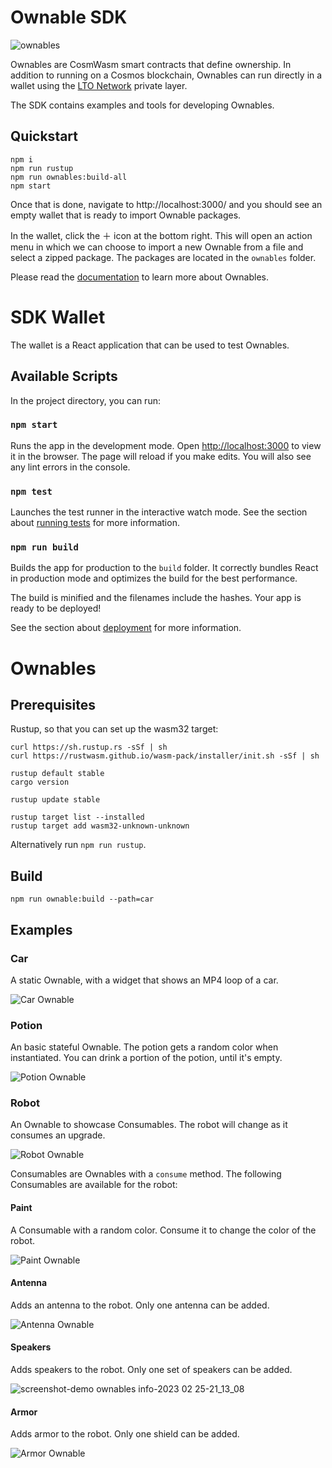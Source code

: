 # Ownable SDK

![ownables](https://user-images.githubusercontent.com/100821/177121121-a1c3dc8c-8108-4c07-9e15-b83ebfdf8f98.png)

Ownables are CosmWasm smart contracts that define ownership. In addition to running on a Cosmos blockchain, Ownables
can run directly in a wallet using the [LTO Network](https://ltonetwork.com) private layer.

The SDK contains examples and tools for developing Ownables.

## Quickstart

```
npm i
npm run rustup
npm run ownables:build-all
npm start
```

Once that is done, navigate to http://localhost:3000/ and you should see an empty wallet that is ready to import Ownable
packages.

In the wallet, click the ＋ icon at the bottom right. This will open an action menu in which we can choose to import a
new Ownable from a file and select a zipped package. The packages are located in the `ownables` folder.

Please read the [documentation](https://docs.ltonetwork.com/ownables/what-are-ownables) to learn more about Ownables.


# SDK Wallet

The wallet is a React application that can be used to test Ownables.

## Available Scripts

In the project directory, you can run:

### `npm start`

Runs the app in the development mode. Open [http://localhost:3000](http://localhost:3000) to view it in the browser.
The page will reload if you make edits. You will also see any lint errors in the console.

### `npm test`

Launches the test runner in the interactive watch mode. See the section about
[running tests](https://facebook.github.io/create-react-app/docs/running-tests) for more information.

### `npm run build`

Builds the app for production to the `build` folder. It correctly bundles React in production mode and optimizes the
build for the best performance.

The build is minified and the filenames include the hashes. Your app is ready to be deployed!

See the section about [deployment](https://facebook.github.io/create-react-app/docs/deployment) for more information.


# Ownables

## Prerequisites

Rustup, so that you can set up the wasm32 target:
```
curl https://sh.rustup.rs -sSf | sh
curl https://rustwasm.github.io/wasm-pack/installer/init.sh -sSf | sh

rustup default stable
cargo version

rustup update stable

rustup target list --installed
rustup target add wasm32-unknown-unknown
```

Alternatively run `npm run rustup`.

## Build

```
npm run ownable:build --path=car
```

## Examples

### Car

A static Ownable, with a widget that shows an MP4 loop of a car.

![Car Ownable](https://user-images.githubusercontent.com/100821/221386676-a74db23f-db45-4e64-9342-3843a861cba6.gif)

### Potion

An basic stateful Ownable. The potion gets a random color when instantiated. You can
drink a portion of the potion, until it's empty.

![Potion Ownable](https://user-images.githubusercontent.com/100821/221386764-82a7021f-0216-4e8f-9b50-4ccfb2da1993.png)

### Robot

An Ownable to showcase Consumables. The robot will change as it consumes an upgrade.

![Robot Ownable](https://user-images.githubusercontent.com/100821/221386802-c4c6823c-e266-43a4-ad3b-126f6c66b0e5.png)

Consumables are Ownables with a `consume` method. The following Consumables are available for the robot:

#### Paint

A Consumable with a random color. Consume it to change the color of the robot.

![Paint Ownable](https://user-images.githubusercontent.com/100821/221386814-ce9d6595-39d3-4e5a-bfe5-beb598b3403a.png)

#### Antenna

Adds an antenna to the robot. Only one antenna can be added.

![Antenna Ownable](https://user-images.githubusercontent.com/100821/221386914-6159640f-aa7c-4999-8d26-b8ec7d951e3b.png)

#### Speakers

Adds speakers to the robot. Only one set of speakers can be added.

![screenshot-demo ownables info-2023 02 25-21_13_08](https://user-images.githubusercontent.com/100821/221386976-200d047e-ed36-41e1-a674-b34660bf7adb.png)

#### Armor

Adds armor to the robot. Only one shield can be added.

![Armor Ownable](https://user-images.githubusercontent.com/100821/221386885-7fa3d0f4-8a15-44c6-80a4-c76d71120ab7.png)

